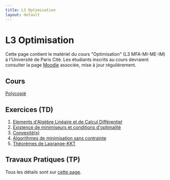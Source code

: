 ```yaml
---
title: L3 Optimisation
layout: default
---
```


# L3 Optimisation

Cette page contient le matériel du cours "Optimisation" (L3 MFA-MI-ME-IM) à l'Université de Paris Cité. 
Les étudiants inscrits au cours devraient consulter la page [Moodle](https://moodle.u-paris.fr/course/view.php?id=2434) associée, mise à jour régulièrement.

## Cours

[Polycopié](https://cloud.math.univ-paris-diderot.fr/s/9K4FaDZeWr7yPpZ/download)

## Exercices (TD)

1. [Elements d'Algèbre Linéaire et de Calcul Différentiel](https://cloud.math.univ-paris-diderot.fr/s/if8ZtoeGXmJx5xy/download)
2. [Existence de minimiseurs et conditions d'optimalité](https://cloud.math.univ-paris-diderot.fr/s/WqWyBZ6t4TBiBan/download)
3. [Convexité(s)](https://cloud.math.univ-paris-diderot.fr/s/TP4KFSToaqotPcT/download)
4. [Algorithmes de minimisation sans contrainte](https://cloud.math.univ-paris-diderot.fr/s/ENPtfTA7Cxzywqk/download)
5. [Théorèmes de Lagrange-KKT](https://cloud.math.univ-paris-diderot.fr/s/QfaAtxakNRRQE7w/download)

## Travaux Pratiques (TP)

Tous les détails sont sur [cette page](https://gitlab.math.univ-paris-diderot.fr/garrigos/l3optim-tp/-/blob/master/README.md).